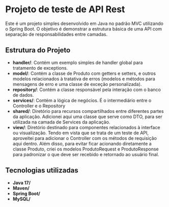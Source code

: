 # Projeto de teste de API Rest

Este é um projeto simples desenvolvido em Java no padrão MVC utilizando o Spring Boot. O objetivo é demonstrar a estrutura básica de uma API com separação de responsabilidades entre camadas.

## Estrutura do Projeto

- **handler/**: Contém um exemplo simples de handler global para tratamento de exceptions.
- **model/**: Contém a classe de Produto com getters e setters, e outros modelos relacionados à tratativa de erros (modelos e métodos para mensagens de erro e uma classe de exceção personalizada).
- **repository/**: Contém a classe responsável pela interação com o banco de dados.
- **services/**: Contém a lógica de negócios. É o intermediário entre o Controller e o Repository
- **shared/**: Diretório para recursos compartilhados entre diferentes partes da aplicação. Adicionei aqui uma classe que serve como DTO, para ser utilizada na camada de Services da aplicação.
- **view/**: Diretório destinado para componentes relacionados à interface ou visualização. Tendo em vista que se trata de um teste de API, aproveitei para adicionar o Controller com os métodos de requisição aqui dentro. Além disso, para evitar ficar acionando diretamente a classe Produto, criei os modelos ProdutoRequest e ProdutoResponse para padronizar o que deve ser recebido e retornado ao usuário final.  

## Tecnologias utilizadas

- **Java 17/**
- **Maven/**
- **Spring Boot/**
- **MySQL/**
